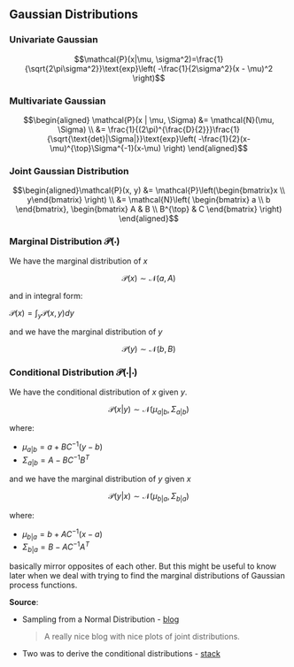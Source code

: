 ## Gaussian Distributions


### Univariate Gaussian

$$\mathcal{P}(x|\mu, \sigma^2)=\frac{1}{\sqrt{2\pi\sigma^2}}\text{exp}\left( -\frac{1}{2\sigma^2}(x - \mu)^2 \right)$$

### Multivariate Gaussian

$$\begin{aligned}
\mathcal{P}(x | \mu, \Sigma) &= \mathcal{N}(\mu, \Sigma) \\
&= \frac{1}{(2\pi)^{\frac{D}{2}}}\frac{1}{\sqrt{\text{det}|\Sigma|}}\text{exp}\left( -\frac{1}{2}(x-\mu)^{\top}\Sigma^{-1}(x-\mu) \right)
\end{aligned}$$


### Joint Gaussian Distribution

$$\begin{aligned}\mathcal{P}(x, y) &= 
\mathcal{P}\left(\begin{bmatrix}x \\ y\end{bmatrix} \right) \\
&= \mathcal{N}\left( 
    \begin{bmatrix}
    a \\ b
    \end{bmatrix},
    \begin{bmatrix}
    A & B \\ B^{\top} & C
    \end{bmatrix} \right)
    \end{aligned}$$


### Marginal Distribution $\mathcal{P}(\cdot)$

We have the marginal distribution of $x$

$$\mathcal{P}(x) \sim \mathcal{N}(a, A)$$

and in integral form:

$\mathcal{P}(x) = \int_y \mathcal{P}(x,y)dy$

and we have the marginal distribution of $y$

$$\mathcal{P}(y) \sim \mathcal{N}(b, B)$$

### Conditional Distribution $\mathcal{P}(\cdot | \cdot)$

We have the conditional distribution of $x$  given $y$.

$$\mathcal{P}(x|y) \sim \mathcal{N}(\mu_{a|b}, \Sigma_{a|b})$$

where:

* $\mu_{a|b} = a + BC^{-1}(y-b)$
* $\Sigma_{a|b} = A - BC^{-1}B^T$

and we have the marginal distribution of $y$ given $x$

$$\mathcal{P}(y|x) \sim \mathcal{N}(\mu_{b|a}, \Sigma_{b|a})$$

where:

* $\mu_{b|a} = b + AC^{-1}(x-a)$
* $\Sigma_{b|a} = B - AC^{-1}A^T$

basically mirror opposites of each other. But this might be useful to know later when we deal with trying to find the marginal distributions of Gaussian process functions.

**Source**:

* Sampling from a Normal Distribution - [blog](https://juanitorduz.github.io/multivariate_normal/)
  > A really nice blog with nice plots of joint distributions.
* Two was to derive the conditional distributions - [stack](https://stats.stackexchange.com/questions/30588/deriving-the-conditional-distributions-of-a-multivariate-normal-distribution?noredirect=1&lq=1)
